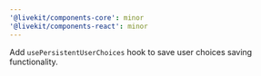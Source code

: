```yaml
---
'@livekit/components-core': minor
'@livekit/components-react': minor
---
```


Add `usePersistentUserChoices` hook to save user choices saving functionality.
